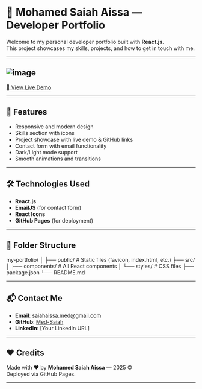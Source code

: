 # 💼 Mohamed Saiah Aissa — Developer Portfolio

Welcome to my personal developer portfolio built with **React.js**.  
This project showcases my skills, projects, and how to get in touch with me.

---

## ![image](https://github.com/user-attachments/assets/8b7719c5-bb63-450b-a31b-5a0d96d11a05)


[🔗 View Live Demo](https://med-saiah.github.io/portfolio)

---

## 🚀 Features

- Responsive and modern design
- Skills section with icons
- Project showcase with live demo & GitHub links
- Contact form with email functionality
- Dark/Light mode support
- Smooth animations and transitions

---

## 🛠️ Technologies Used

- **React.js**
- **EmailJS** (for contact form)
- **React Icons**
- **GitHub Pages** (for deployment)

---

## 📁 Folder Structure

my-portfolio/
│
├── public/ # Static files (favicon, index.html, etc.)
├── src/
│ ├── components/ # All React components
│ └── styles/ # CSS files
├── package.json
└── README.md


---

## 📬 Contact Me

- **Email**: saiahaissa.med@gmail.com  
- **GitHub**: [Med-Saiah](https://github.com/Med-Saiah)  
- **LinkedIn**: [Your LinkedIn URL]

---

## ❤️ Credits

Made with ❤️ by **Mohamed Saiah Aissa** — 2025 ©  
Deployed via GitHub Pages.

---

